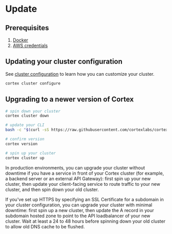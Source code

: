 # Update

## Prerequisites

1. [Docker](https://docs.docker.com/install)
2. [AWS credentials](aws-credentials.md)

## Updating your cluster configuration

See [cluster configuration](config.md) to learn how you can customize your cluster.

```bash
cortex cluster configure
```

## Upgrading to a newer version of Cortex

<!-- CORTEX_VERSION_MINOR -->

```bash
# spin down your cluster
cortex cluster down

# update your CLI
bash -c "$(curl -sS https://raw.githubusercontent.com/cortexlabs/cortex/master/get-cli.sh)"

# confirm version
cortex version

# spin up your cluster
cortex cluster up
```

In production environments, you can upgrade your cluster without downtime if you have a service in front of your Cortex cluster (for example, a backend server or an external API Gateway): first spin up your new cluster, then update your client-facing service to route traffic to your new cluster, and then spin down your old cluster.

If you've set up HTTPS by specifying an SSL Certificate for a subdomain in your cluster configuration, you can upgrade your cluster with minimal downtime: first spin up a new cluster, then update the A record in your subdomain hosted zone to point to the API loadbalancer of your new cluster. Wait at least a 24 to 48 hours before spinning down your old cluster to allow old DNS cache to be flushed.
